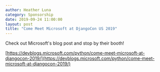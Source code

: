 ```yaml
---
author: Heather Luna
category: Sponsorship
date: 2019-09-24 11:00:00
layout: post
title: "Come Meet Microsoft at DjangoCon US 2019"
---
```


Check out Microsoft's blog post and stop by their booth!

[https://devblogs.microsoft.com/python/come-meet-microsoft-at-djangocon-2019/](https://devblogs.microsoft.com/python/come-meet-microsoft-at-djangocon-2019/)
